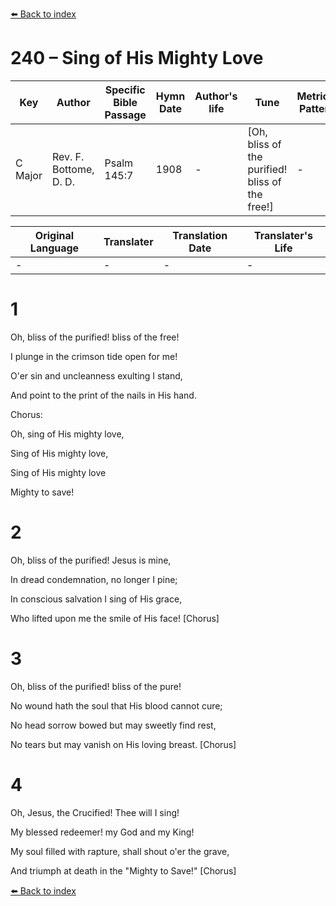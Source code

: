 [⬅️ Back to index](../README.md)

# 240 – Sing of His Mighty Love

Key | Author   | Specific Bible Passage     |Hymn Date |Author's life |Tune |Metrical Pattern   |Composer/Source
-- | --------- | ---------------------------|----------|--------------|-----|-------------------|-------------  
C Major |Rev. F. Bottome, D. D. |Psalm 145:7 |1908 |- |[Oh, bliss of the purified!  bliss of the free!] |- |Wm. B. Bradbury

Original Language | Translater | Translation Date   | Translater's Life  
----------------- | --------- | --------------------|-------------     
\- |- |- |-




# 1

Oh, bliss of the purified!  bliss of the free!

I plunge in the crimson tide open for me!

O'er sin and uncleanness exulting I stand,

And point to the print of the nails in His hand.



Chorus:

Oh, sing of His mighty love,

Sing of His mighty love,

Sing of His mighty love

Mighty to save!



# 2

Oh, bliss of the purified!  Jesus is mine,

In dread condemnation, no longer I pine;

In conscious salvation I sing of His grace,

Who lifted upon me the smile of His face!  [Chorus]



# 3

Oh, bliss of the purified!  bliss of the pure!

No wound hath the soul that His blood cannot cure;

No head sorrow bowed but may sweetly find rest,

No tears but may vanish on His loving breast.  [Chorus]



# 4

Oh, Jesus, the Crucified!  Thee will I sing!

My blessed redeemer!  my God and my King! 

My soul filled with rapture, shall shout o'er the grave,

And triumph at death in the "Mighty to Save!"  [Chorus]

[⬅️ Back to index](../README.md)
